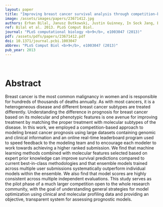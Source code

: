 ```yaml
---
layout: paper
title: "Improving breast cancer survival analysis through competition-based multidimensional modeling."
image: /assets/images/papers/23671412.jpg
authors: Erhan Bilal, Janusz Dutkowski, Justin Guinney, In Sock Jang, Benjamin A Logsdon, Gaurav Pandey, Benjamin A Sauerwine, Yishai Shimoni, Hans Kristian Moen Vollan, Brigham H Mecham, Oscar M Rueda, Jorg Tost, Christina Curtis, Mariano J Alvarez, Vessela N Kristensen, Samuel Aparicio, Anne-Lise Børresen-Dale, Carlos Caldas, Andrea Califano, Stephen H Friend, Trey Ideker, Eric E Schadt, Gustavo A Stolovitzky, Adam A Margolin
ref: Bilal et al. 2013. PLoS Comput Biol.
journal: "PLoS computational biology <b>9</b>, e1003047 (2013)"
pdf: /assets/pdfs/papers/23671412.pdf
doi: 10.1371/journal.pcbi.1003047
abbrev: "PLoS Comput Biol <b>9</b>, e1003047 (2013)"
pub_year: 2013
---
```


<br />
<div data-badge-popover="right" data-badge-type="donut" data-pmid="23671412" data-hide-no-mentions="true" class="altmetric-embed"></div>

# Abstract

Breast cancer is the most common malignancy in women and is responsible for hundreds of thousands of deaths annually. As with most cancers, it is a heterogeneous disease and different breast cancer subtypes are treated differently. Understanding the difference in prognosis for breast cancer based on its molecular and phenotypic features is one avenue for improving treatment by matching the proper treatment with molecular subtypes of the disease. In this work, we employed a competition-based approach to modeling breast cancer prognosis using large datasets containing genomic and clinical information and an online real-time leaderboard program used to speed feedback to the modeling team and to encourage each modeler to work towards achieving a higher ranked submission. We find that machine learning methods combined with molecular features selected based on expert prior knowledge can improve survival predictions compared to current best-in-class methodologies and that ensemble models trained across multiple user submissions systematically outperform individual models within the ensemble. We also find that model scores are highly consistent across multiple independent evaluations. This study serves as the pilot phase of a much larger competition open to the whole research community, with the goal of understanding general strategies for model optimization using clinical and molecular profiling data and providing an objective, transparent system for assessing prognostic models.

